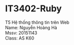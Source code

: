 # IT3402-Ruby  
T5 Hệ thống thông tin trên Web  
Name:  Nguyễn Hoàng Hà  
Mssv:  20151143  
Class: AS K60  
